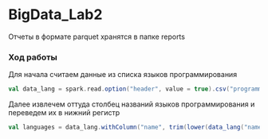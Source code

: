 # BigData_Lab2

Отчеты в формате parquet хранятся в папке reports

### Ход работы

Для начала считаем данные из списка языков программирования
```scala
val data_lang = spark.read.option("header", value = true).csv("programming-languages.csv")
```

Далее извлечем оттуда столбец названий языков программирования и переведем их в нижний регистр
```scala
val languages = data_lang.withColumn("name", trim(lower(data_lang("name")))).select("name").rdd.map(_.getString(0)).collect().toList
```
